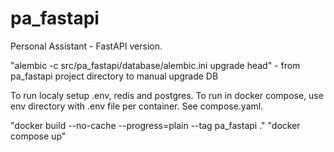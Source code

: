 # pa_fastapi
Personal Assistant - FastAPI version.

"alembic -c src/pa_fastapi/database/alembic.ini upgrade head" -
from pa_fastapi project directory to manual upgrade DB

To run localy setup .env, redis and postgres.
To run in docker compose, use env directory with .env file per container.
See compose.yaml.

"docker build --no-cache --progress=plain --tag pa_fastapi ."
"docker compose up"
